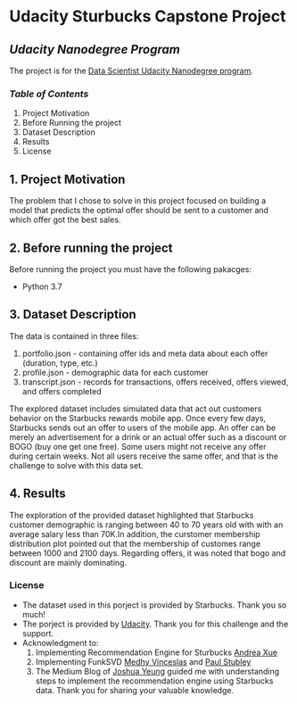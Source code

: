 # Udacity Sturbucks Capstone Project
## _Udacity Nanodegree Program_
The project is for the [Data Scientist Udacity Nanodegree program](https://www.udacity.com/course/data-scientist-nanodegree--nd025).
### _Table of Contents_
  1. Project Motivation
  2. Before Running the project
  3. Dataset Description
  4. Results
  5. License
## 1. Project Motivation
The problem that I chose to solve in this project focused on building a model that predicts the optimal offer should be sent to a customer and which offer got the best sales.
## 2. Before running the project
Before running the project you must have the following pakacges:
- Python 3.7
## 3. Dataset Description
The data is contained in three files:
1. portfolio.json - containing offer ids and meta data about each offer (duration, type, etc.)
2. profile.json - demographic data for each customer
3. transcript.json - records for transactions, offers received, offers viewed, and offers completed

The explored dataset includes simulated data that act out customers behavior on the Starbucks rewards mobile app. Once every few days, Starbucks sends out an offer to users of the mobile app. An offer can be merely an advertisement for a drink or an actual offer such as a discount or BOGO (buy one get one free). Some users might not receive any offer during certain weeks. Not all users receive the same offer, and that is the challenge to solve with this data set.
## 4. Results
The exploration of the provided dataset highlighted that Starbucks customer demographic is ranging between 40 to 70 years old with with an average salary less than 70K.In addition, the curstomer membership distribution plot pointed out that the membership of customes range between 1000 and 2100 days. Regarding offers, it was noted that bogo and discount are mainly dominating.
### License
* The dataset used in this porject is provided by Starbucks. Thank you so much!
* The porject is provided by [Udacity](https://www.udacity.com). Thank you for this challenge and the support.
* Acknowledgment to: 
   1. Implementing Recommendation Engine for Sturbucks [Andrea Xue](https://towardsdatascience.com/starbucks-offer-personalization-sending-the-right-offer-to-the-right-customer-14d4fbc20575)
   2. Implementing FunkSVD [Medhy Vinceslas](https://medium.datadriveninvestor.com/how-funk-singular-value-decomposition-algorithm-work-in-recommendation-engines-36f2fbf62cac) and [Paul Stubley](https://towardsdatascience.com/personalised-restaurant-recommendations-using-funksvd-3beff200b01c )
   3. The Medium Blog of [Joshua Yeung](https://medium.com/@joshua.chyeung/send-out-a-starbucks-offer-that-you-cannot-resist-2d4d7d18b417) guided me with understanding steps to implement the recommendation engine using Starbucks data. Thank you for sharing your valuable knowledge. 

